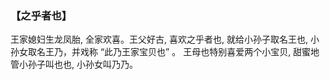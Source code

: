 ### 【之乎者也】

王家媳妇生龙凤胎, 全家欢喜。王父好古, 喜欢之乎者也, 就给小孙子取名王也, 小孙女取名王乃，并戏称 “此乃王家宝贝也” 。
王母也特别喜爱两个小宝贝, 甜蜜地管小孙子叫也也, 小孙女叫乃乃。
